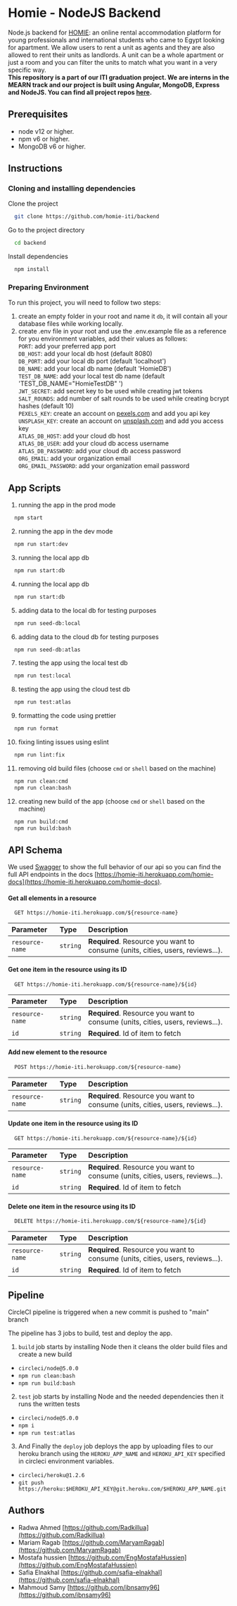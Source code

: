 # Homie - NodeJS Backend

Node.js backend for [HOMIE](https://homie-iti.vercel.app/): an online rental accommodation platform for young professionals and international students who came to Egypt looking for apartment. We allow users to rent a unit as agents and they are also allowed to rent their units as landlords. A unit can be a whole apartment or just a room and you can filter the units to match what you want in a very specific way.  
**This repository is a part of our ITI graduation project. We are interns in the MEARN track and our project is built using Angular, MongoDB, Express and NodeJS. You can find all project repos [here](https://github.com/homie-iti).**

## Prerequisites

-   node v12 or higher.
-   npm v6 or higher.
-   MongoDB v6 or higher.

## Instructions

### Cloning and installing dependencies

Clone the project

```bash
  git clone https://github.com/homie-iti/backend
```

Go to the project directory

```bash
  cd backend
```

Install dependencies

```bash
  npm install
```

### Preparing Environment

To run this project, you will need to follow two steps:

1.  create an empty folder in your root and name it `db`, it will contain all your database files while working locally.
2.  create .env file in your root and use the .env.example file as a reference for you environment variables, add their values as follows:  
    `PORT`: add your preferred app port  
    `DB_HOST`: add your local db host (default 8080)  
    `DB_PORT`: add your local db port (default 'localhost')  
    `DB_NAME`: add your local db name (default 'HomieDB')  
    `TEST_DB_NAME`: add your local test db name (default 'TEST_DB_NAME="HomieTestDB"
    ')  
    `JWT_SECRET`: add secret key to be used while creating jwt tokens  
    `SALT_ROUNDS`: add number of salt rounds to be used while creating bcrypt hashes (default 10)  
    `PEXELS_KEY`: create an account on [pexels.com](https://www.pexels.com) and add you api key  
    `UNSPLASH_KEY`: create an account on [unsplash.com](https://unsplash.com) and add you access key  
    `ATLAS_DB_HOST`: add your cloud db host  
    `ATLAS_DB_USER`: add your cloud db access username  
    `ATLAS_DB_PASSWORD`: add your cloud db access password  
    `ORG_EMAIL`: add your organization email  
    `ORG_EMAIL_PASSWORD`: add your organization email password

## App Scripts

1. running the app in the prod mode

```bash
  npm start
```

2. running the app in the dev mode

```bash
  npm run start:dev
```

3. running the local app db

```bash
  npm run start:db
```

4. running the local app db

```bash
  npm run start:db
```

5. adding data to the local db for testing purposes

```bash
  npm run seed-db:local
```

6. adding data to the cloud db for testing purposes

```bash
  npm run seed-db:atlas
```

7. testing the app using the local test db

```bash
  npm run test:local
```

8. testing the app using the cloud test db

```bash
  npm run test:atlas
```

9. formatting the code using prettier

```bash
  npm run format
```

10. fixing linting issues using eslint

```bash
  npm run lint:fix
```

11. removing old build files (choose `cmd` or `shell` based on the machine)

```bash
  npm run clean:cmd
  npm run clean:bash
```

12. creating new build of the app (choose `cmd` or `shell` based on the machine)

```bash
  npm run build:cmd
  npm run build:bash
```

## API Schema

We used [Swagger](https://swagger.io/) to show the full behavior of our api so you can find the full API endpoints in the docs [https://homie-iti.herokuapp.com/homie-docs](https://homie-iti.herokuapp.com/homie-docs).

#### Get all elements in a resource

```http
  GET https://homie-iti.herokuapp.com/${resource-name}
```

| Parameter       | Type     | Description                                                                    |
| :-------------- | :------- | :----------------------------------------------------------------------------- |
| `resource-name` | `string` | **Required**. Resource you want to consume (units, cities, users, reviews...). |

#### Get one item in the resource using its ID

```http
  GET https://homie-iti.herokuapp.com/${resource-name}/${id}
```

| Parameter       | Type     | Description                                                                    |
| :-------------- | :------- | :----------------------------------------------------------------------------- |
| `resource-name` | `string` | **Required**. Resource you want to consume (units, cities, users, reviews...). |
| `id`            | `string` | **Required**. Id of item to fetch                                              |

#### Add new element to the resource

```http
  POST https://homie-iti.herokuapp.com/${resource-name}
```

| Parameter       | Type     | Description                                                                    |
| :-------------- | :------- | :----------------------------------------------------------------------------- |
| `resource-name` | `string` | **Required**. Resource you want to consume (units, cities, users, reviews...). |

#### Update one item in the resource using its ID

```http
  GET https://homie-iti.herokuapp.com/${resource-name}/${id}
```

| Parameter       | Type     | Description                                                                    |
| :-------------- | :------- | :----------------------------------------------------------------------------- |
| `resource-name` | `string` | **Required**. Resource you want to consume (units, cities, users, reviews...). |
| `id`            | `string` | **Required**. Id of item to fetch                                              |

#### Delete one item in the resource using its ID

```http
  DELETE https://homie-iti.herokuapp.com/${resource-name}/${id}
```

| Parameter       | Type     | Description                                                                    |
| :-------------- | :------- | :----------------------------------------------------------------------------- |
| `resource-name` | `string` | **Required**. Resource you want to consume (units, cities, users, reviews...). |
| `id`            | `string` | **Required**. Id of item to fetch                                              |

## Pipeline

CircleCI pipeline is triggered when a new commit is pushed to "main" branch

The pipeline has 3 jobs to build, test and deploy the app.

1.  `build` job starts by installing Node then it cleans the older build files and create a new build

-   `circleci/node@5.0.0`
-   `npm run clean:bash`
-   `npm run build:bash`

2.  `test` job starts by installing Node and the needed dependencies then it runs the written tests

-   `circleci/node@5.0.0`
-   `npm i`
-   `npm run test:atlas`

3.  And Finally the `deploy` job deploys the app by uploading files to our heroku branch using the `HEROKU_APP_NAME` and `HEROKU_API_KEY` specified in circleci environment variables.

-   `circleci/heroku@1.2.6`
-   `git push https://heroku:$HEROKU_API_KEY@git.heroku.com/$HEROKU_APP_NAME.git`

## Authors

-   Radwa Ahmed [https://github.com/Radkillua](https://github.com/Radkillua)
-   Mariam Ragab [https://github.com/MaryamRagab](https://github.com/MaryamRagab)
-   Mostafa hussien [https://github.com/EngMostafaHussien](https://github.com/EngMostafaHussien)
-   Safia Elnakhal [https://github.com/safia-elnakhal](https://github.com/safia-elnakhal)
-   Mahmoud Samy [https://github.com/ibnsamy96](https://github.com/ibnsamy96)
